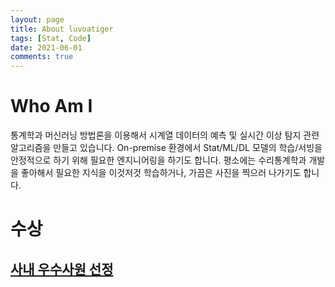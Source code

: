 ```yaml
---
layout: page
title: About luvoatiger
tags: [Stat, Code]
date: 2021-06-01
comments: true
---
```


# Who Am I

통계학과 머신러닝 방법론을 이용해서 시계열 데이터의 예측 및 실시간 이상 탐지 관련 알고리즘을 만들고 있습니다. On-premise 환경에서 Stat/ML/DL 모델의 학습/서빙을 안정적으로 하기 위해 필요한 엔지니어링을 하기도 합니다. 평소에는 수리통계학과 개발을 좋아해서 필요한 지식을 이것저것 학습하거나, 가끔은 사진을 찍으러 나가기도 합니다.

# 수상
## [사내 우수사원 선정](https://luvoatiger.github.io/BEST-3X-PEOPLE/)


